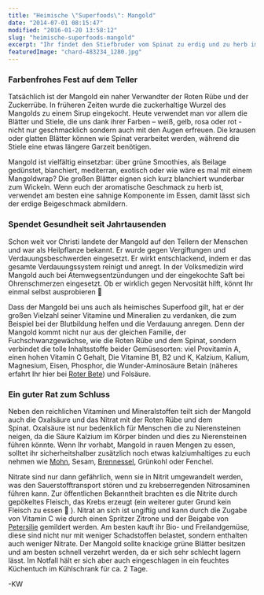 ```yaml
---
title: "Heimische \"Superfoods\": Mangold"
date: "2014-07-01 08:15:47"
modified: "2016-01-20 13:58:12"
slug: "heimische-superfoods-mangold"
excerpt: "Ihr findet den Stiefbruder vom Spinat zu erdig und zu herb im Geschmack? Entdeckt hier, warum Ihr dem farbenfrohen Verwandten eine Chance geben solltet!"
featuredImage: "chard-483234_1280.jpg"
---
```


### Farbenfrohes Fest auf dem Teller

Tatsächlich ist der Mangold ein naher Verwandter der Roten Rübe und der Zuckerrübe. In früheren Zeiten wurde die zuckerhaltige Wurzel des Mangolds zu einem Sirup eingekocht. Heute verwendet man vor allem die Blätter und Stiele, die uns dank ihrer Farben – weiß, gelb, rosa oder rot - nicht nur geschmacklich sondern auch mit den Augen erfreuen. Die krausen oder glatten Blätter können wie Spinat verarbeitet werden, während die Stiele eine etwas längere Garzeit benötigen.

Mangold ist vielfältig einsetzbar: über grüne Smoothies, als Beilage gedünstet, blanchiert, mediterran, exotisch oder wie wäre es mal mit einem Mangoldwrap? Die großen Blätter eignen sich kurz blanchiert wunderbar zum Wickeln. Wenn euch der aromatische Geschmack zu herb ist, verwendet am besten eine sahnige Komponente im Essen, damit lässt sich der erdige Beigeschmack abmildern.

### Spendet Gesundheit seit Jahrtausenden

Schon weit vor Christi landete der Mangold auf den Tellern der Menschen und war als Heilpflanze bekannt. Er wurde gegen Vergiftungen und Verdauungsbeschwerden eingesetzt. Er wirkt entschlackend, indem er das gesamte Verdauungssystem reinigt und anregt. In der Volksmedizin wird Mangold auch bei Atemwegsentzündungen und der eingekochte Saft bei Ohrenschmerzen eingesetzt. Ob er wirklich gegen Nervosität hilft, könnt Ihr einmal selbst ausprobieren 

Dass der Mangold bei uns auch als heimisches Superfood gilt, hat er der großen Vielzahl seiner Vitamine und Mineralien zu verdanken, die zum Beispiel bei der Blutbildung helfen und die Verdauung anregen. Denn der Mangold kommt nicht nur aus der gleichen Familie, der Fuchschwanzgewächse, wie die Roten Rübe und dem Spinat, sondern verbindet die tolle Inhaltsstoffe beider Gemüsesorten: viel Provitamin A, einen hohen Vitamin C Gehalt, Die Vitamine B1, B2 und K, Kalzium, Kalium, Magnesium, Eisen, Phosphor, die Wunder-Aminosäure Betain (näheres erfahrt Ihr hier bei [Roter Bete](https://www.veganblatt.com/rote-bete "Rote Bete")) und Folsäure.

### Ein guter Rat zum Schluss

Neben den reichlichen Vitaminen und Mineralstoffen teilt sich der Mangold auch die Oxalsäure und das Nitrat mit der Roten Rübe und dem Spinat. Oxalsäure ist nur bedenklich für Menschen die zu Nierensteinen neigen, da die Säure Kalzium im Körper binden und dies zu Nierensteinen führen könnte. Wenn Ihr vorhabt, Mangold in rauen Mengen zu essen, solltet ihr sicherheitshalber zusätzlich noch etwas kalziumhaltiges zu euch nehmen wie [Mohn](https://www.veganblatt.com/heimische-superfoods-mohn "Mohn"), Sesam, [Brennessel](https://www.veganblatt.com/heimische-superfoods-brennnessel "Brennessel"), Grünkohl oder Fenchel.

Nitrate sind nur dann gefährlich, wenn sie in Nitrit umgewandelt werden, was den Sauerstofftransport stören und zu krebserregenden Nitrosaminen führen kann. Zur öffentlichen Bekanntheit brachten es die Nitrite durch gepökeltes Fleisch, das Krebs erzeugt (ein weiterer guter Grund kein Fleisch zu essen  ). Nitrat an sich ist ungiftig und kann durch die Zugabe von Vitamin C wie durch einen Spritzer Zitrone und der Beigabe von [Petersilie](https://www.veganblatt.com/heimische-superfoods-petersilie "Petersilie") gemildert werden. Am besten kauft ihr Bio- und Freilandgemüse, diese sind nicht nur mit weniger Schadstoffen belastet, sondern enthalten auch weniger Nitrate. Der Mangold sollte knackige grüne Blätter besitzen und am besten schnell verzehrt werden, da er sich sehr schlecht lagern lässt. Im Notfall hält er sich aber auch eingeschlagen in ein feuchtes Küchentuch im Kühlschrank für ca. 2 Tage.  

\-KW